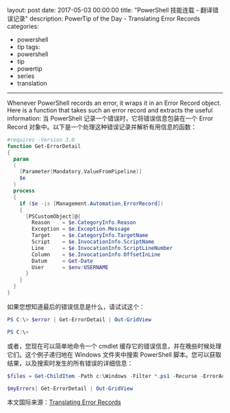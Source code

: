 layout: post
date: 2017-05-03 00:00:00
title: "PowerShell 技能连载 - 翻译错误记录"
description: PowerTip of the Day - Translating Error Records
categories:
- powershell
- tip
tags:
- powershell
- tip
- powertip
- series
- translation
---
Whenever PowerShell records an error, it wraps it in an Error Record object. Here is a function that takes such an error record and extracts the useful information:
当 PowerShell 记录一个错误时，它将错误信息包装在一个 Error Record 对象中。以下是一个处理这种错误记录并解析有用信息的函数：

```powershell
#requires -Version 3.0
function Get-ErrorDetail
{
  param
  (
    [Parameter(Mandatory,ValueFromPipeline)]
    $e
  )
  process
  {
    if ($e -is [Management.Automation.ErrorRecord])
    {
      [PSCustomObject]@{
        Reason    = $e.CategoryInfo.Reason
        Exception = $e.Exception.Message
        Target    = $e.CategoryInfo.TargetName
        Script    = $e.InvocationInfo.ScriptName
        Line      = $e.InvocationInfo.ScriptLineNumber
        Column    = $e.InvocationInfo.OffsetInLine
        Datum     = Get-Date
        User      = $env:USERNAME
      }
    }
  }
}
```

如果您想知道最后的错误信息是什么，请试试这个：

```powershell
PS C:\> $error | Get-ErrorDetail | Out-GridView

PS C:\>
```

或者，您现在可以简单地命令一个 cmdlet 缓存它的错误信息，并在晚些时候处理它们。这个例子递归地在 Windows 文件夹中搜索 PowerShell 脚本。您可以获取结果，以及搜索时发生的所有错误的详细信息：

```powershell
$files = Get-ChildItem -Path c:\Windows -Filter *.ps1 -Recurse -ErrorAction SilentlyContinue -ErrorVariable myErrors

$myErrors| Get-ErrorDetail | Out-GridView
```

<!--more-->
本文国际来源：[Translating Error Records](http://community.idera.com/powershell/powertips/b/tips/posts/translating-error-records)
